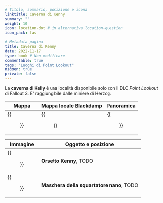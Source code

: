 ```yaml
---
# Titolo, sommario, posizione e icona
linktitle: Caverna di Kenny
summary: ""
weight: 10
icon: location-dot # in alternativa location-question
icon_pack: fas

# Metadata pagina
title: Caverna di Kenny
date: 2022-11-17
type: book # Non modificare
commentable: true
tags: "Luoghi di Point Lookout"
hidden: true
private: false 
---
```


<div class="fo3">

La **caverna di Kelly** è una località disponibile solo con il DLC *Point Lookout* di Fallout 3. E' raggiungibile dalle miniere di Herzog.

| Mappa                     | Mappa locale Blackdamp          | Panoramica | 
| ------------------------- | ---------------------- | ---------- |
| {{<figure src="fo3/Kennys_Cave_loc.webp">}}| {{<figure src="fo3/Blackdamp_Shaft_map.webp">}}|  {{<figure src="fo3/Kenny's_Cave.webp">}}         |

| Immagine                                             | Oggetto e posizione                       |
| ---------------------------------------------------- | ----------------------------------------- |
| {{<figure src="fo3/Kenny's_Bear.webp">}}                              | **Orsetto Kenny**, TODO                   |
| {{<figure src="fo3/Fo3PL_Pint-Sized_slasher_mask_Miner's_Rest.webp">}}| **Maschera della squartatore nano**, TODO |

</div>



